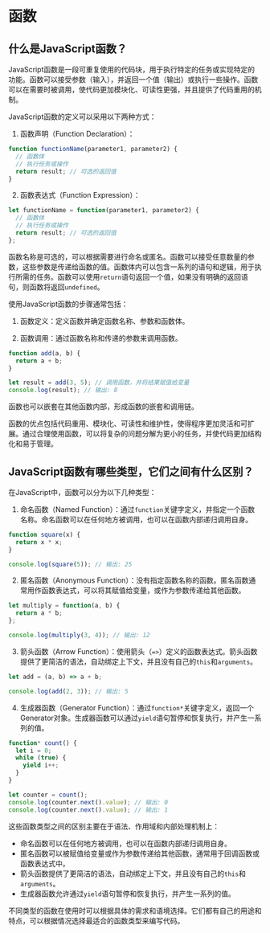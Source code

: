 # 函数

## 什么是JavaScript函数？
JavaScript函数是一段可重复使用的代码块，用于执行特定的任务或实现特定的功能。函数可以接受参数（输入），并返回一个值（输出）或执行一些操作。函数可以在需要时被调用，使代码更加模块化、可读性更强，并且提供了代码重用的机制。

JavaScript函数的定义可以采用以下两种方式：

1. 函数声明（Function Declaration）：

```javascript
function functionName(parameter1, parameter2) {
  // 函数体
  // 执行任务或操作
  return result; // 可选的返回值
}
```

2. 函数表达式（Function Expression）：

```javascript
let functionName = function(parameter1, parameter2) {
  // 函数体
  // 执行任务或操作
  return result; // 可选的返回值
};
```

函数名称是可选的，可以根据需要进行命名或匿名。函数可以接受任意数量的参数，这些参数是传递给函数的值。函数体内可以包含一系列的语句和逻辑，用于执行所需的任务。函数可以使用`return`语句返回一个值，如果没有明确的返回语句，则函数将返回`undefined`。

使用JavaScript函数的步骤通常包括：

1. 函数定义：定义函数并确定函数名称、参数和函数体。

2. 函数调用：通过函数名称和传递的参数来调用函数。

```javascript
function add(a, b) {
  return a + b;
}

let result = add(3, 5); // 调用函数，并将结果赋值给变量
console.log(result); // 输出: 8
```

函数也可以嵌套在其他函数内部，形成函数的嵌套和调用链。

函数的优点包括代码重用、模块化、可读性和维护性，使得程序更加灵活和可扩展。通过合理使用函数，可以将复杂的问题分解为更小的任务，并使代码更加结构化和易于管理。

## JavaScript函数有哪些类型，它们之间有什么区别？
在JavaScript中，函数可以分为以下几种类型：

1. 命名函数（Named Function）：通过`function`关键字定义，并指定一个函数名称。命名函数可以在任何地方被调用，也可以在函数内部递归调用自身。

```javascript
function square(x) {
  return x * x;
}

console.log(square(5)); // 输出: 25
```

2. 匿名函数（Anonymous Function）：没有指定函数名称的函数。匿名函数通常用作函数表达式，可以将其赋值给变量，或作为参数传递给其他函数。

```javascript
let multiply = function(a, b) {
  return a * b;
};

console.log(multiply(3, 4)); // 输出: 12
```

3. 箭头函数（Arrow Function）：使用箭头（`=>`）定义的函数表达式。箭头函数提供了更简洁的语法，自动绑定上下文，并且没有自己的`this`和`arguments`。

```javascript
let add = (a, b) => a + b;

console.log(add(2, 3)); // 输出: 5
```

4. 生成器函数（Generator Function）：通过`function*`关键字定义，返回一个Generator对象。生成器函数可以通过`yield`语句暂停和恢复执行，并产生一系列的值。

```javascript
function* count() {
  let i = 0;
  while (true) {
    yield i++;
  }
}

let counter = count();
console.log(counter.next().value); // 输出: 0
console.log(counter.next().value); // 输出: 1
```

这些函数类型之间的区别主要在于语法、作用域和内部处理机制上：

- 命名函数可以在任何地方被调用，也可以在函数内部递归调用自身。
- 匿名函数可以被赋值给变量或作为参数传递给其他函数，通常用于回调函数或函数表达式中。
- 箭头函数提供了更简洁的语法，自动绑定上下文，并且没有自己的`this`和`arguments`。
- 生成器函数允许通过`yield`语句暂停和恢复执行，并产生一系列的值。

不同类型的函数在使用时可以根据具体的需求和语境选择。它们都有自己的用途和特点，可以根据情况选择最适合的函数类型来编写代码。